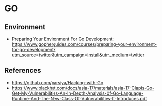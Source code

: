 # GO

## Environment
- Preparing Your Environment For Go Development: https://www.gopherguides.com/courses/preparing-your-environment-for-go-development?utm_source=twitter&utm_campaign=install&utm_medium=twitter

## References
- https://github.com/parsiya/Hacking-with-Go
- https://www.blackhat.com/docs/asia-17/materials/asia-17-Clapis-Go-Get-My-Vulnerabilities-An-In-Depth-Analysis-Of-Go-Language-Runtime-And-The-New-Class-Of-Vulnerabilities-It-Introduces.pdf
